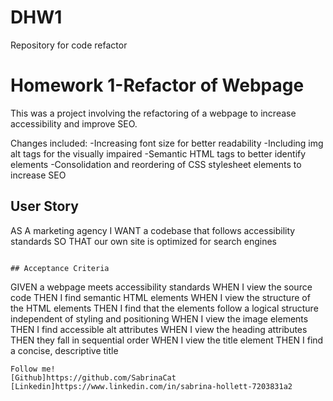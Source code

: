 # DHW1
Repository for code refactor

# **Homework 1-Refactor of Webpage**
This was a project involving the refactoring of a webpage to increase accessibility and improve SEO.

Changes included:
-Increasing font size for better readability
 -Including img alt tags for the visually impaired
  -Semantic HTML tags to better identify elements
   -Consolidation  and reordering of CSS stylesheet elements to increase SEO

## User Story
AS A marketing agency
I WANT a codebase that follows accessibility standards
SO THAT our own site is optimized for search engines
```

## Acceptance Criteria
```
GIVEN a webpage meets accessibility standards
WHEN I view the source code
THEN I find semantic HTML elements
WHEN I view the structure of the HTML elements
THEN I find that the elements follow a logical structure independent of styling and positioning
WHEN I view the image elements
THEN I find accessible alt attributes
WHEN I view the heading attributes
THEN they fall in sequential order
WHEN I view the title element
THEN I find a concise, descriptive title
```
Follow me!
[Github]https://github.com/SabrinaCat
[Linkedin]https://www.linkedin.com/in/sabrina-hollett-7203831a2
